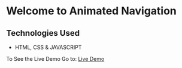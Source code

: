 # Welcome to Animated Navigation

## Technologies Used
- HTML, CSS & JAVASCRIPT

To See the Live Demo Go to: [Live Demo](https://pnsvn3035.github.io/animated-navigation/)
